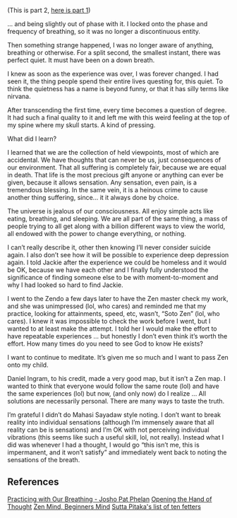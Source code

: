 ﻿(This is part 2, [here is part 1](https://www.sitwithariadne.com/2016/03/transcendence-1-of-2.html))  
  
… and being slightly out of phase with it. I locked onto the phase and frequency of breathing, so it was no longer a discontinuous entity.  
  
Then something strange happened, I was no longer aware of anything, breathing or otherwise. For a split second, the smallest instant, there was perfect quiet. It must have been on a down breath.  
  
I knew as soon as the experience was over, I was forever changed. I had seen it, the thing people spend their entire lives questing for, this quiet. To think the quietness has a name is beyond funny, or that it has silly terms like nirvana.  
  
After transcending the first time, every time becomes a question of degree. It had such a final quality to it and left me with this weird feeling at the top of my spine where my skull starts. A kind of pressing.  
  
What did I learn?  
  
I learned that we are the collection of held viewpoints, most of which are accidental. We have thoughts that can never be us, just consequences of our environment. That all suffering is completely fair, because we are equal in death. That life is the most precious gift anyone or anything can ever be given, because it allows sensation. Any sensation, even pain, is a tremendous blessing. In the same vein, it is a heinous crime to cause another thing suffering, since… it it always done by choice.  
  
The universe is jealous of our consciousness. All enjoy simple acts like eating, breathing, and sleeping. We are all part of the same thing, a mass of people trying to all get along with a billion different ways to view the world, all endowed with the power to change everything, or nothing.  
  
I can’t really describe it, other then knowing I’ll never consider suicide again. I also don’t see how it will be possible to experience deep depression again. I told Jackie after the experience we could be homeless and it would be OK, because we have each other and I finally fully understood the significance of finding someone else to be with moment-to-moment and why I had looked so hard to find Jackie.  
  
I went to the Zendo a few days later to have the Zen master check my work, and she was unimpressed (lol, who cares) and reminded me that my practice, looking for attainments, speed, etc, wasn’t, “Soto Zen” (lol, who cares). I knew it was impossible to check the work before I went, but I wanted to at least make the attempt. I told her I would make the effort to have repeatable experiences … but honestly I don’t even think it’s worth the effort. How many times do you need to see God to know He exists?  
  
I want to continue to meditate. It’s given me so much and I want to pass Zen onto my child.  
  
Daniel Ingram, to his credit, made a very good map, but it isn’t a Zen map. I wanted to think that everyone would follow the same route (lol) and have the same experiences (lol) but now, (and only now) do I realize ... All solutions are necessarily personal. There are many ways to taste the truth.  
  
I’m grateful I didn’t do Mahasi Sayadaw style noting. I don’t want to break reality into individual sensations (although I’m immensely aware that all reality can be is sensations) and I’m OK with not perceiving individual vibrations (this seems like such a useful skill, lol, not really). Instead what I did was whenever I had a thought, I would go “this isn’t me, this is impermanent, and it won’t satisfy” and immediately went back to noting the sensations of the breath.  
  

## References

[Practicing with Our Breathing - Josho Pat Phelan](https://www.chzc.org/Pat1.htm)
[Opening the Hand of Thought](https://wisdomexperience.org/product/opening-hand-thought/)
[Zen Mind, Beginners Mind](https://www.amazon.com/Zen-Mind-Beginners-Informal-Meditation/dp/1590308492)
[Sutta Pitaka's list of ten fetters](https://en.wikipedia.org/wiki/Fetter_(Buddhism))


